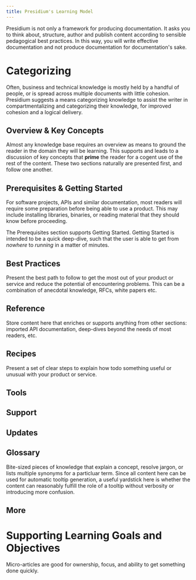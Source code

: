 ```yaml
---
title: Presidium's Learning Model
---
```


Presidium is not only a framework for producing documentation. It asks you to think about, structure, author and publish content according to sensible pedagogical best practices.
In this way, you will write effective documentation and not produce documentation for documentation's sake.

# Categorizing

Often, business and technical knowledge is mostly held by a handful of people, or is spread across multiple documents with little cohesion.
 Presidium suggests a means categorizing knowledge to assist the writer in compartmentalizing and categorizing their knowledge, for improved cohesion and a logical delivery.

## Overview & Key Concepts

Almost any knowledge base requires an overview as means to ground the reader in the domain they will be learning. This supports and leads to a discussion of key concepts that **prime** the reader for a cogent use of the rest of the content. These two sections naturally are presented first, and follow one another.

## Prerequisites & Getting Started

For software projects, APIs and similar documentation, most readers will require some preparation before being able to use a product. This may include installing libraries, binaries, or reading material that they should know before proceeding.

The Prerequisites section supports Getting Started. Getting Started is intended to be a quick deep-dive, such that the user is able to get from *nowhere* to *running* in a matter of minutes.

## Best Practices

Present the best path to follow to get the most out of your product or service and reduce the potential of encountering problems. This can be a combination of anecdotal knowledge, RFCs, white papers etc.

## Reference

Store content here that enriches or supports anything from other sections: imported API documentation, deep-dives beyond the needs of most readers, etc.

## Recipes

Present a set of clear steps to explain how todo something useful or unusual with your product or service.

## Tools

## Support

## Updates

## Glossary

Bite-sized pieces of knowledge that explain a concept, resolve jargon, or lists multiple synonyms for a particluar term. Since all content here can be used for automatic tooltip generation, a useful yardstick here is whether the content can reasonably fulfill the role of a tooltip without verbosity or introducing more confusion.

## More

# Supporting Learning Goals and Objectives

Micro-articles are good for ownership, focus, and ability to get something done quickly.